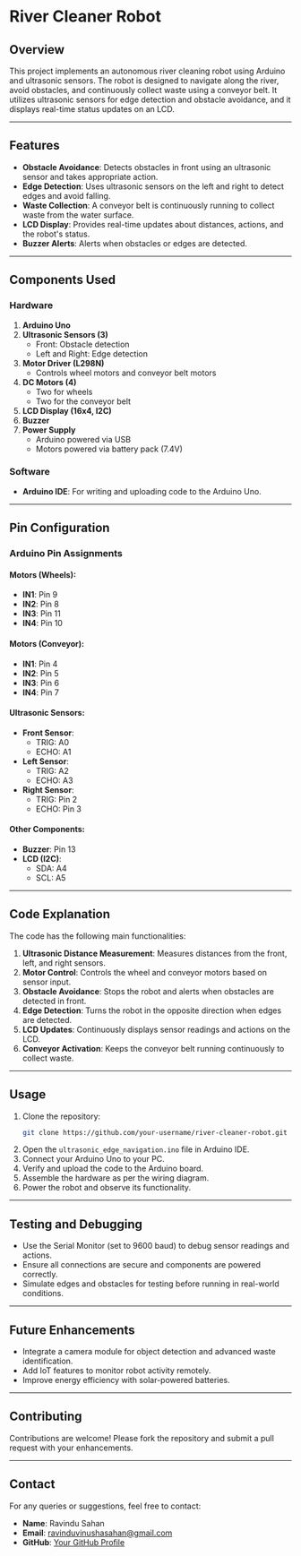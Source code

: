 # River Cleaner Robot

## Overview
This project implements an autonomous river cleaning robot using Arduino and ultrasonic sensors. The robot is designed to navigate along the river, avoid obstacles, and continuously collect waste using a conveyor belt. It utilizes ultrasonic sensors for edge detection and obstacle avoidance, and it displays real-time status updates on an LCD.

---

## Features
- **Obstacle Avoidance**: Detects obstacles in front using an ultrasonic sensor and takes appropriate action.
- **Edge Detection**: Uses ultrasonic sensors on the left and right to detect edges and avoid falling.
- **Waste Collection**: A conveyor belt is continuously running to collect waste from the water surface.
- **LCD Display**: Provides real-time updates about distances, actions, and the robot's status.
- **Buzzer Alerts**: Alerts when obstacles or edges are detected.

---

## Components Used

### Hardware
1. **Arduino Uno**
2. **Ultrasonic Sensors (3)**
   - Front: Obstacle detection
   - Left and Right: Edge detection
3. **Motor Driver (L298N)**
   - Controls wheel motors and conveyor belt motors
4. **DC Motors (4)**
   - Two for wheels
   - Two for the conveyor belt
5. **LCD Display (16x4, I2C)**
6. **Buzzer**
7. **Power Supply**
   - Arduino powered via USB
   - Motors powered via battery pack (7.4V)

### Software
- **Arduino IDE**: For writing and uploading code to the Arduino Uno.

---

## Pin Configuration

### Arduino Pin Assignments
#### Motors (Wheels):
- **IN1**: Pin 9
- **IN2**: Pin 8
- **IN3**: Pin 11
- **IN4**: Pin 10

#### Motors (Conveyor):
- **IN1**: Pin 4
- **IN2**: Pin 5
- **IN3**: Pin 6
- **IN4**: Pin 7

#### Ultrasonic Sensors:
- **Front Sensor**:
  - TRIG: A0
  - ECHO: A1
- **Left Sensor**:
  - TRIG: A2
  - ECHO: A3
- **Right Sensor**:
  - TRIG: Pin 2
  - ECHO: Pin 3

#### Other Components:
- **Buzzer**: Pin 13
- **LCD (I2C)**:
  - SDA: A4
  - SCL: A5

---

## Code Explanation
The code has the following main functionalities:
1. **Ultrasonic Distance Measurement**: Measures distances from the front, left, and right sensors.
2. **Motor Control**: Controls the wheel and conveyor motors based on sensor input.
3. **Obstacle Avoidance**: Stops the robot and alerts when obstacles are detected in front.
4. **Edge Detection**: Turns the robot in the opposite direction when edges are detected.
5. **LCD Updates**: Continuously displays sensor readings and actions on the LCD.
6. **Conveyor Activation**: Keeps the conveyor belt running continuously to collect waste.

---

## Usage
1. Clone the repository:
   ```bash
   git clone https://github.com/your-username/river-cleaner-robot.git
   ```
2. Open the `ultrasonic_edge_navigation.ino` file in Arduino IDE.
3. Connect your Arduino Uno to your PC.
4. Verify and upload the code to the Arduino board.
5. Assemble the hardware as per the wiring diagram.
6. Power the robot and observe its functionality.

---

## Testing and Debugging
- Use the Serial Monitor (set to 9600 baud) to debug sensor readings and actions.
- Ensure all connections are secure and components are powered correctly.
- Simulate edges and obstacles for testing before running in real-world conditions.

---

## Future Enhancements
- Integrate a camera module for object detection and advanced waste identification.
- Add IoT features to monitor robot activity remotely.
- Improve energy efficiency with solar-powered batteries.

---

## Contributing
Contributions are welcome! Please fork the repository and submit a pull request with your enhancements.

---

## Contact
For any queries or suggestions, feel free to contact:
- **Name**: Ravindu Sahan
- **Email**: ravinduvinushasahan@gmail.com
- **GitHub**: [Your GitHub Profile](https://github.com/Ravindu-VS)

